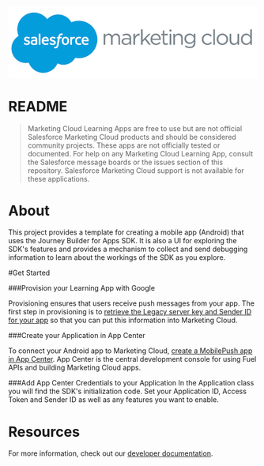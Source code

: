 ![Marketing Cloud](imgReadMe/marketing_cloud_logo.png)

# README

>Marketing Cloud Learning Apps are free to use but are not official Salesforce Marketing Cloud products and should be considered community projects.  These apps are not officially tested or documented. For help on any Marketing Cloud Learning App, consult the Salesforce message boards or the issues section of this repository. Salesforce Marketing Cloud support is not available for these applications.

<a name="0001"></a>
# About

This project provides a template for creating a mobile app (Android) that uses the Journey Builder for Apps SDK.  It is also a UI for exploring the SDK's features and provides a mechanism to collect and send debugging information to learn about the workings of the SDK as you explore.

#Get Started

###Provision your Learning App with Google

Provisioning ensures that users receive push messages from your app. The first step in provisioning is to [retrieve the Legacy server key and Sender ID for your app](http://salesforce-marketingcloud.github.io/JB4A-SDK-Android/provisioning/google.html) so that you can put this information into Marketing Cloud.

###Create your Application in App Center

To connect your Android app to Marketing Cloud, [create a MobilePush app in App Center](http://salesforce-marketingcloud.github.io/JB4A-SDK-Android/create-apps/create-apps-app-center.html). App Center is the central development console for using Fuel APIs and building Marketing Cloud apps.

###Add App Center Credentials to your Application
In the Application class you will find the SDK's initialization code.  Set your Application ID, Access Token and Sender ID as well as any features you want to enable.

# Resources

For more information, check out our [developer documentation](http://salesforce-marketingcloud.github.io/JB4A-SDK-Android/).
